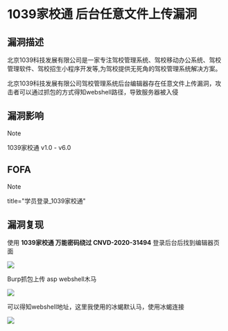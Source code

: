 # 1039家校通 后台任意文件上传漏洞

## 漏洞描述

北京1039科技发展有限公司是一家专注驾校管理系统、驾校移动办公系统、驾校管理软件、驾校招生小程序开发等,为驾校提供无死角的驾校管理系统解决方案。

北京1039科技发展有限公司驾校管理系统后台编辑器存在任意文件上传漏洞，攻击者可以通过抓包的方式得知webshell路径，导致服务器被入侵

## 漏洞影响

> [!NOTE]
>
> 1039家校通 v1.0 - v6.0

## FOFA

> [!NOTE]
>
> title="学员登录_1039家校通"

## 漏洞复现

使用 **1039家校通 万能密码绕过 CNVD-2020-31494** 登录后台后找到编辑器页面

![](http://wikioss.peiqi.tech/vuln/1039-4.png?x-oss-process=image/auto-orient,1/quality,q_90/watermark,image_c2h1aXlpbi9zdWkucG5nP3gtb3NzLXByb2Nlc3M9aW1hZ2UvcmVzaXplLFBfMTQvYnJpZ2h0LC0zOS9jb250cmFzdCwtNjQ,g_se,t_17,x_1,y_10)

Burp抓包上传 asp webshell木马

![](http://wikioss.peiqi.tech/vuln/1039-3.png?x-oss-process=image/auto-orient,1/quality,q_90/watermark,image_c2h1aXlpbi9zdWkucG5nP3gtb3NzLXByb2Nlc3M9aW1hZ2UvcmVzaXplLFBfMTQvYnJpZ2h0LC0zOS9jb250cmFzdCwtNjQ,g_se,t_17,x_1,y_10)

可以得知webshell地址，这里我使用的冰蝎默认马，使用冰蝎连接

![](http://wikioss.peiqi.tech/vuln/1039-5.png?x-oss-process=image/auto-orient,1/quality,q_90/watermark,image_c2h1aXlpbi9zdWkucG5nP3gtb3NzLXByb2Nlc3M9aW1hZ2UvcmVzaXplLFBfMTQvYnJpZ2h0LC0zOS9jb250cmFzdCwtNjQ,g_se,t_17,x_1,y_10)